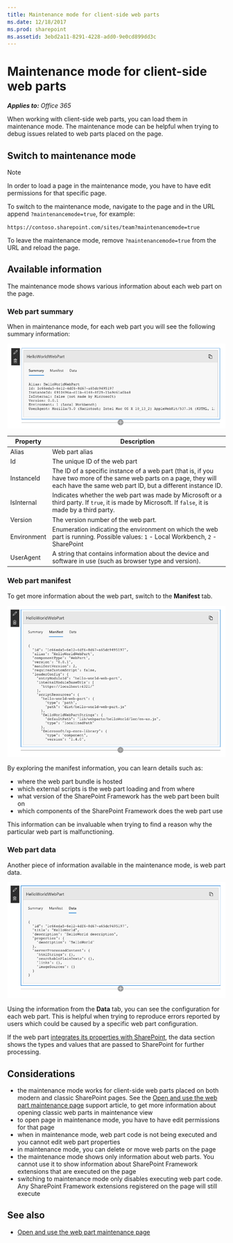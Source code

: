 ```yaml
---
title: Maintenance mode for client-side web parts
ms.date: 12/18/2017
ms.prod: sharepoint
ms.assetid: 3ebd2a11-8291-4228-add0-9e0cd899dd3c
---
```


# Maintenance mode for client-side web parts

_**Applies to:** Office 365_

When working with client-side web parts, you can load them in maintenance mode. The maintenance mode can be helpful when trying to debug issues related to web parts placed on the page.

## Switch to maintenance mode

> [!NOTE]
> In order to load a page in the maintenance mode, you have to have edit permissions for that specific page.

To switch to the maintenance mode, navigate to the page and in the URL append `?maintenancemode=true`, for example:

```text
https://contoso.sharepoint.com/sites/team?maintenancemode=true
```

To leave the maintenance mode, remove `?maintenancemode=true` from the URL and reload the page.

## Available information

The maintenance mode shows various information about each web part on the page.

### Web part summary

When in maintenance mode, for each web part you will see the following summary information:

![Web part summary information displayed in maintenance mode](../images/maintenance-mode-summary.png)

Property|Description
--------|-----------
Alias|Web part alias
Id|The unique ID of the web part
InstanceId|The ID of a specific instance of a web part (that is, if you have two more of the same web parts on a page, they will each have the same web part ID, but a different instance ID.
IsInternal|Indicates whether the web part was made by Microsoft or a third party. If `true`, it is made by Microsoft. If `false`, it is made by a third party.
Version|The version number of the web part.
Environment|Enumeration indicating the environment on which the web part is running. Possible values: `1` - Local Workbench, `2` - SharePoint
UserAgent|A string that contains information about the device and software in use (such as browser type and version).

### Web part manifest

To get more information about the web part, switch to the **Manifest** tab.

![Web part manifest information displayed in maintenance mode](../images/maintenance-mode-manifest.png)

By exploring the manifest information, you can learn details such as:

- where the web part bundle is hosted
- which external scripts is the web part loading and from where
- what version of the SharePoint Framework has the web part been built on
- which components of the SharePoint Framework does the web part use

This information can be invaluable when trying to find a reason why the particular web part is malfunctioning.

### Web part data

Another piece of information available in the maintenance mode, is web part data.

![Web part data information displayed in maintenance mode](../images/maintenance-mode-data.png)

Using the information from the **Data** tab, you can see the configuration for each web part. This is helpful when trying to reproduce errors reported by users which could be caused by a specific web part configuration.

If the web part [integrates its properties with SharePoint](../spfx/web-parts/guidance/integrate-web-part-properties-with-sharepoint.md), the data section shows the types and values that are passed to SharePoint for further processing.

## Considerations

- the maintenance mode works for client-side web parts placed on both modern and classic SharePoint pages. See the [Open and use the web part maintenance page](https://support.office.com/en-us/article/Open-and-use-the-web-part-maintenance-page-eff9ce22-d04a-44dd-ae83-ac29a5e396c2#PickTab=2016,_2013) support article, to get more information about opening classic web parts in maintenance view
- to open page in maintenance mode, you have to have edit permissions for that page
- when in maintenance mode, web part code is not being executed and you cannot edit web part properties
- in maintenance mode, you can delete or move web parts on the page
- the maintenance mode shows only information about web parts. You cannot use it to show information about SharePoint Framework extensions that are executed on the page
- switching to maintenance mode only disables executing web part code. Any SharePoint Framework extensions registered on the page will still execute

## See also

- [Open and use the web part maintenance page](https://support.office.com/en-us/article/Open-and-use-the-web-part-maintenance-page-eff9ce22-d04a-44dd-ae83-ac29a5e396c2)